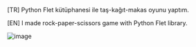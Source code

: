 [TR] Python Flet kütüphanesi ile taş-kağıt-makas oyunu yaptım.

[EN] I made rock-paper-scissors game with Python Flet library.

![image](https://github.com/user-attachments/assets/ef6bdb9c-2a63-422e-b9d3-ec6db0408e1a)
